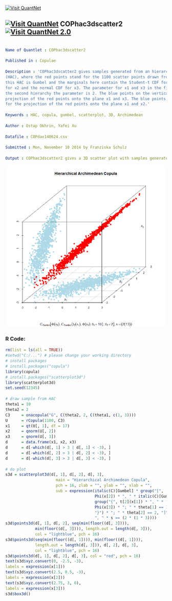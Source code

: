 
[<img src="https://github.com/QuantLet/Styleguide-and-FAQ/blob/master/pictures/banner.png" width="880" alt="Visit QuantNet">](http://quantlet.de/index.php?p=info)

## [<img src="https://github.com/QuantLet/Styleguide-and-Validation-procedure/blob/master/pictures/qloqo.png" alt="Visit QuantNet">](http://quantlet.de/) **COPhac3dscatter2** [<img src="https://github.com/QuantLet/Styleguide-and-Validation-procedure/blob/master/pictures/QN2.png" width="60" alt="Visit QuantNet 2.0">](http://quantlet.de/d3/ia)

```yaml

Name of Quantlet : COPhac3dscatter2

Published in : Copulae

Description : 'COPhac3dscatter2 gives samples generated from an hierarchical Archimedean copula
(HAC), where the red points stand for the 1100 scatter points drawn from the HAC. The generator of
this HAC is Gumbel and the marginals here contain the Student-t CDF for variable x1, the normal CDF
for x2 and the normal CDF for x3. The parameter for x1 and x3 in the first hierarchy is 10 and in
the second hierarchy the parameter is 2. The blue points on the vertical plane stand for the
projection of the red points onto the plane x1 and x3. The blue points on the bottom plane stand
for the projection of the red points onto the plane x1 and x2.'

Keywords : HAC, copula, gumbel, scatterplot, 3D, Archimedean

Author : Ostap Okhrin, Yafei Xu

Datafile : COPdax140624.csv

Submitted : Mon, November 10 2014 by Franziska Schulz

Output : COPhac3dscatter2 gives a 3D scatter plot with samples generated from an HAC copula.

```

![Picture1](COPhac3dscatter2.png)


### R Code:
```r
rm(list = ls(all = TRUE))
#setwd("C:/...") # please change your working directory
# install packages
# install.packages("copula")
library(copula)
# install.packages("scatterplot3d")
library(scatterplot3d)
set.seed(12345)

# draw sample from HAC
theta1 = 10
theta2 = 2
C3     = onacopula("G", C(theta2, 2, C(theta1, c(1, 3))))
U      = rCopula(1100, C3)
x1     = qt(U[, 1], df = 17)
x2     = qnorm(U[, 2])
x3     = qnorm(U[, 3])
d      = data.frame(x1, x2, x3)
d      = d[-which(d[, 1] > 3 | d[, 1] < -3), ]
d      = d[-which(d[, 2] > 3 | d[, 2] < -3), ]
d      = d[-which(d[, 3] > 3 | d[, 3] < -3), ]

# do plot
s3d = scatterplot3d(d[, 1], d[, 2], d[, 3],
                      main = "Hierarchical Archimedean Copula", 
					  pch = 16, zlab = "", ylab = "", xlab = "",
					  sub = expression(italic(C)[Gumbel] * group("[",
					                   Phi(x[2]) * ", " * italic(C)[Gumbel] *
									   group("{", t[2](x[1]) * ", " *
									   Phi(x[3]) * "; " * theta[1] == 10,
									   "}") * "; " * theta[2] == 2, "]")*
									   ", " * s == (2 * (1 * 3))))
s3d$points3d(d[, 1], d[, 2], seq(min(floor((d[, 3]))),
             min(floor((d[, 3]))), length.out = length(d[, 3])),
			 col = "lightblue", pch = 16)
s3d$points3d(seq(min(floor((d[, 1]))), min(floor((d[, 1]))), 
             length.out = length(d[, 3])), d[, 2], d[, 3], 
			 col = "lightblue", pch = 16)
s3d$points3d(d[, 1], d[, 2], d[, 3], col = "red", pch = 16)
text(s3d$xyz.convert(0, -2.5, -3),
labels = expression(x[1]))
text(s3d$xyz.convert(2.5, 0.5, -3),
labels = expression(x[2]))
text(s3d$xyz.convert(2.75, 3, 0),
labels = expression(x[3]))
s3d$box3d()






```
